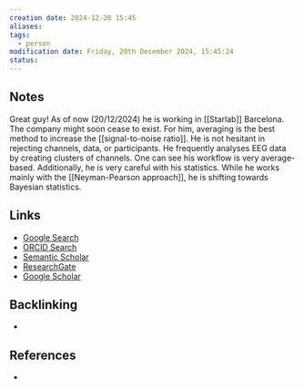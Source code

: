 ```yaml
---
creation date: 2024-12-20 15:45
aliases: 
tags:
  - person
modification date: Friday, 20th December 2024, 15:45:24
status:
---
```


## Notes
Great guy! As of now (20/12/2024) he is working in [[Starlab]] Barcelona. The company might soon cease to exist.
For him, averaging is the best method to increase the [[signal-to-noise ratio]]. He is not hesitant in rejecting channels, data, or participants. He frequently analyses EEG data by creating clusters of channels. One can see his workflow is very average-based. Additionally, he is very careful with his statistics. While he works mainly with the [[Neyman-Pearson approach]], he is shifting towards Bayesian statistics.
## Links

- [Google Search](https://www.google.com/search?q=Angel+David+Blanco)
- [ORCID Search](https://orcid.org/orcid-search/search?searchQuery=Angel%20David%20Blanco)
- [Semantic Scholar](https://www.semanticscholar.org/search?q=Angel%20David%20Blanco&sort=relevance)
- [ResearchGate](https://www.researchgate.net/search?q=Angel%20David%20Blanco)
- [Google Scholar](https://scholar.google.com/scholar?q=Angel+David+Blanco)

## Backlinking
+ 

## References
+ 
